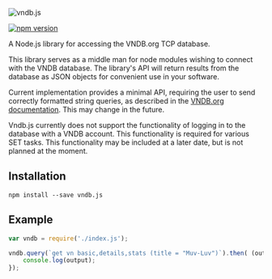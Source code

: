 ![vndb.js](http://i.imgur.com/ujZTxlz.png)

[![npm version](https://badge.fury.io/js/vndb.js.svg)](https://badge.fury.io/js/vndb.js)

A Node.js library for accessing the VNDB.org TCP database.

This library serves as a middle man for node modules wishing to connect with the VNDB database.  The library's API will return results from the database as JSON objects for convenient use in your software.

Current implementation provides a minimal API, requiring the user to send correctly formatted string queries, as described in the [VNDB.org documentation](https://vndb.org/d11).  This may change in the future.

Vndb.js currently does not support the functionality of logging in to the database with a VNDB account.  This functionality is required for various SET tasks.  This functionality may be included at a later date, but is not planned at the moment.

## Installation ##

```npm install --save vndb.js```

## Example ##

```js
var vndb = require('./index.js');

vndb.query(`get vn basic,details,stats (title = "Muv-Luv")`).then( (output) => { //output is a JSON object of database data
    console.log(output);
});
```
